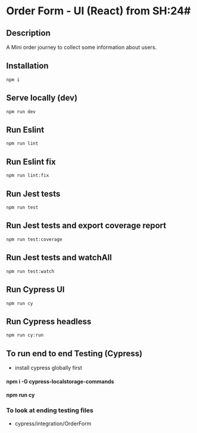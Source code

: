 # Order Form - UI (React) from SH:24#

## Description ##
A Mini order journey to collect some information about users.

## Installation ##
`npm i`

## Serve locally (dev) ##
`npm run dev`

## Run Eslint ##
`npm run lint`

## Run Eslint fix ##
`npm run lint:fix`

## Run Jest tests ##
`npm run test`

## Run Jest tests and export coverage report ##
`npm run test:coverage`

## Run Jest tests and watchAll ##
`npm run test:watch`

## Run Cypress UI ##
`npm run cy`

## Run Cypress headless ##
`npm run cy:run`


## To run end to end Testing (Cypress)
- install cypress globally first
#### npm i -G cypress-localstorage-commands
#### npm run cy

### To look at ending testing files
- cypress/integration/OrderForm